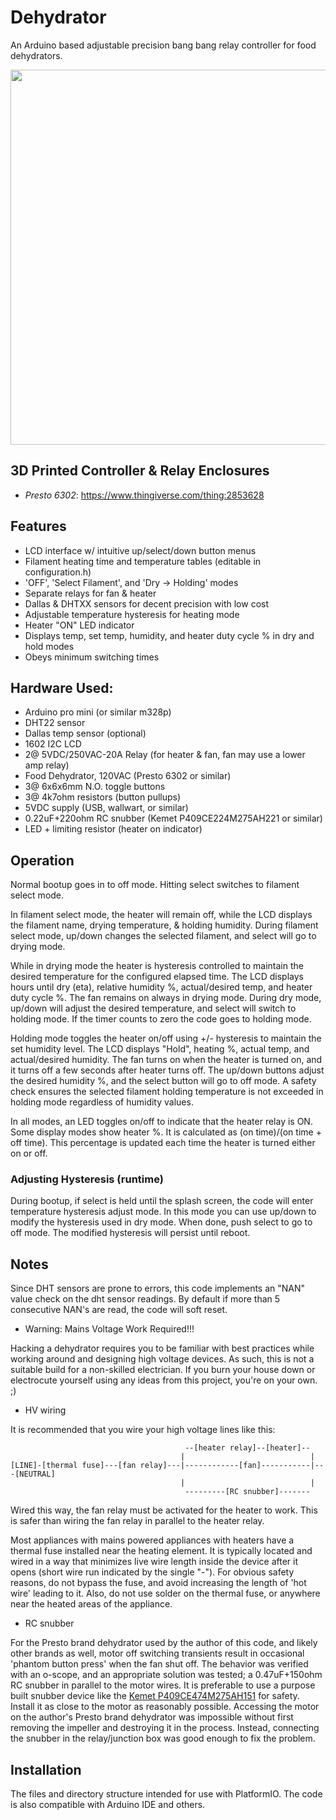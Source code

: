# Dehydrator
An Arduino based adjustable precision bang bang relay controller for food dehydrators.

<img src="https://cdn.thingiverse.com/renders/fa/e7/e0/af/d5/63c64e5bdb93b1421403e6982178a298_preview_featured.jpg" width="600">

## 3D Printed Controller & Relay Enclosures
- *Presto 6302*: https://www.thingiverse.com/thing:2853628

## Features
- LCD interface w/ intuitive up/select/down button menus
- Filament heating time and temperature tables (editable in configuration.h)
- 'OFF', 'Select Filament', and 'Dry -> Holding' modes
- Separate relays for fan & heater
- Dallas & DHTXX sensors for decent precision with low cost
- Adjustable temperature hysteresis for heating mode
- Heater "ON" LED indicator
- Displays temp, set temp, humidity, and heater duty cycle % in dry and hold modes
- Obeys minimum switching times

## Hardware Used:
- Arduino pro mini (or similar m328p)
- DHT22 sensor
- Dallas temp sensor (optional)
- 1602 I2C LCD
- 2@ 5VDC/250VAC-20A Relay (for heater & fan, fan may use a lower amp relay)
- Food Dehydrator, 120VAC (Presto 6302 or similar)
- 3@ 6x6x6mm N.O. toggle buttons
- 3@ 4k7ohm resistors (button pullups)
- 5VDC supply (USB, wallwart, or similar)
- 0.22uF+220ohm RC snubber (Kemet P409CE224M275AH221 or similar)
- LED + limiting resistor (heater on indicator)

## Operation
Normal bootup goes in to off mode. Hitting select switches to filament select mode.

In filament select mode, the heater will remain off, while the LCD displays the filament name, drying temperature, & holding humidity. During filament select mode, up/down changes the selected filament, and select will go to drying mode.

While in drying mode the heater is hysteresis controlled to maintain the desired temperature for the configured elapsed time. The LCD displays hours until dry (eta), relative humidity %, actual/desired temp, and heater duty cycle %. The fan remains on always in drying mode. During dry mode, up/down will adjust the desired temperature, and select will switch to holding mode. If the timer counts to zero the code goes to holding mode.

Holding mode toggles the heater on/off using +/- hysteresis to maintain the set humidity level. The LCD displays "Hold", heating %, actual temp, and actual/desired humidity. The fan turns on when the heater is turned on, and it turns off a few seconds after heater turns off. The up/down buttons adjust the desired humidity %, and the select button will go to off mode. A safety check ensures the selected filament holding temperature is not exceeded in holding mode regardless of humidity values.

In all modes, an LED toggles on/off to indicate that the heater relay is ON. Some display modes show heater %. It is calculated as (on time)/(on time + off time). This percentage is updated each time the heater is turned either on or off.

### Adjusting Hysteresis (runtime)
During bootup, if select is held until the splash screen, the code will enter temperature hysteresis adjust mode. In this mode you can use up/down to modify the hysteresis used in dry mode. When done, push select to go to off mode. The modified hysteresis will persist until reboot.

## Notes
Since DHT sensors are prone to errors, this code implements an "NAN" value check on the dht sensor readings. By default if more than 5 consecutive NAN's are read, the code will soft reset.

* Warning: Mains Voltage Work Required!!!

Hacking a dehydrator requires you to be familiar with best practices while working around and designing high voltage devices. As such, this is not a suitable build for a non-skilled electrician. If you burn your house down or electrocute yourself using any ideas from this project, you're on your own. ;)

* HV wiring

It is recommended that you wire your high voltage lines like this:
```
                                       --[heater relay]--[heater]--
                                      |                            |
[LINE]-[thermal fuse]---[fan relay]---|------------[fan]-----------|---[NEUTRAL]
                                      |                            |
                                       ---------[RC snubber]-------
```
Wired this way, the fan relay must be activated for the heater to work. This is safer than wiring the fan relay in parallel to the heater relay.

Most appliances with mains powered appliances with heaters have a thermal fuse installed near the heating element. It is typically located and wired in a way that minimizes live wire length inside the device after it opens (short wire run indicated by the single "-"). For obvious safety reasons, do not bypass the fuse, and avoid increasing the length of 'hot wire' leading to it. Also, do not use solder on the thermal fuse, or anywhere near the heated areas of the appliance.

* RC snubber

For the Presto brand dehydrator used by the author of this code, and likely other brands as well, motor off switching transients result in occasional 'phantom button press' when the fan shut off. The behavior was verified with an o-scope, and an appropriate solution was tested; a 0.47uF+150ohm RC snubber in parallel to the motor wires. It is preferable to use a purpose built snubber device like the [Kemet P409CE474M275AH151](https://www.mouser.com/datasheet/2/212/KEM_F3089_P409_X2_275-1103726.pdf) for safety. Install it as close to the motor as reasonably possible. Accessing the motor on the author's Presto brand dehydrator was impossible without first removing the impeller and destroying it in the process. Instead, connecting the snubber in the relay/junction box was good enough to fix the problem.

## Installation

The files and directory structure intended for use with PlatformIO. The code is also compatible with Arduino IDE and others.
